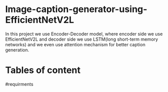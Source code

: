 # Image-caption-generator-using-EfficientNetV2L
In this project we use Encoder-Decoder model, where encoder side we use EfficientNetV2L and decoder side we use LSTM(long short-term memory networks) and we even use attention mechanism for better caption generation.

# Tables of content
#requirments
